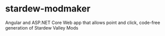 # stardew-modmaker
 Angular and ASP.NET Core Web app that allows point and click, code-free generation of Stardew Valley Mods
